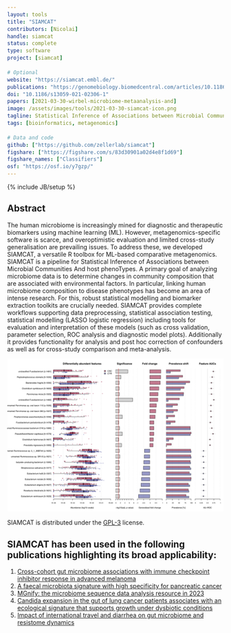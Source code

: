 ```yaml
---
layout: tools
title: "SIAMCAT"
contributors: [Nicolai]
handle: siamcat
status: complete
type: software
project: [siamcat]

# Optional
website: "https://siamcat.embl.de/"
publications: "https://genomebiology.biomedcentral.com/articles/10.1186/s13059-021-02306-11"
doi: "10.1186/s13059-021-02306-1"
papers: [2021-03-30-wirbel-microbiome-metaanalysis-and]
image: /assets/images/tools/2021-03-30-siamcat-icon.png
tagline: Statistical Inference of Associations between Microbial Communities And host phenoTypes
tags: [bioinformatics, metagenomics]

# Data and code
github: ["https://github.com/zellerlab/siamcat"]
figshare: ["https://figshare.com/s/83d30901a02d4e8f1d69"]
figshare_names: ["Classifiers"]
osf: "https://osf.io/y7gzp/"
---
```

{% include JB/setup %}

## Abstract
The human microbiome is increasingly mined for diagnostic and therapeutic biomarkers using machine learning (ML). However, metagenomics-specific software is scarce, and overoptimistic evaluation and limited cross-study generalisation are prevailing issues. To address these, we developed SIAMCAT, a versatile R toolbox for ML-based comparative metagenomics.  
SIAMCAT is a pipeline for Statistical Inference of Associations between Microbial Communities And host phenoTypes.
A primary goal of analyzing microbiome data is to determine changes in community composition that are associated with environmental factors. In particular, linking human microbiome composition to disease phenotypes has become an area of intense research. For this, robust statistical modelling and biomarker extraction toolkits are crucially needed. SIAMCAT provides complete workflows supporting data preprocessing, statistical association testing, statistical modelling (LASSO logistic regression) including tools for evaluation and interpretation of these models (such as cross validation, parameter selection, ROC analysis and diagnostic model plots). Additionally it provides functionality for analysis and post hoc correction of confounders as well as for cross-study comparison and meta-analysis. 
  
![SIAMCAT association testing](/assets/images/tools/2021-03-30-siamcat-associations.png)

SIAMCAT is distributed under the [GPL-3](https://www.gnu.org/licenses/gpl-3.0.en.html) license.  

## SIAMCAT has been used in the following publications highlighting its broad applicability:
1. [Cross-cohort gut microbiome associations with immune checkpoint inhibitor response in advanced melanoma](https://www.nature.com/articles/s41591-022-01695-5)
2. [A faecal microbiota signature with high specificity for pancreatic cancer](https://gut.bmj.com/content/71/7/1359)
3. [MGnify: the microbiome sequence data analysis resource in 2023](https://academic.oup.com/nar/article/51/D1/D753/6880769)
4. [Candida expansion in the gut of lung cancer patients associates with an ecological signature that supports growth under dysbiotic conditions](https://doi.org/10.1038/s41467-023-38058-8)
5. [Impact of international travel and diarrhea on gut microbiome and resistome dynamics](https://doi.org/10.1038/s41467-022-34862-w)
